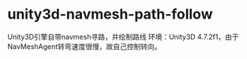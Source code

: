 # unity3d-navmesh-path-follow
Unity3D引擎自带navmesh寻路，并绘制路线
环境：Unity3D 4.7.2f1，由于NavMeshAgent转弯速度很慢，故自己控制转向。
